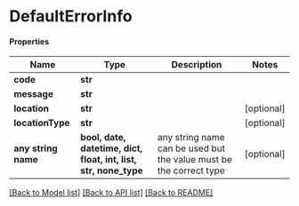 # DefaultErrorInfo

#### Properties
Name | Type | Description | Notes
------------ | ------------- | ------------- | -------------
**code** | **str** |  | 
**message** | **str** |  | 
**location** | **str** |  | [optional] 
**locationType** | **str** |  | [optional] 
**any string name** | **bool, date, datetime, dict, float, int, list, str, none_type** | any string name can be used but the value must be the correct type | [optional]

[[Back to Model list]](../README.md#documentation-for-models) [[Back to API list]](../README.md#documentation-for-api-endpoints) [[Back to README]](../README.md)

